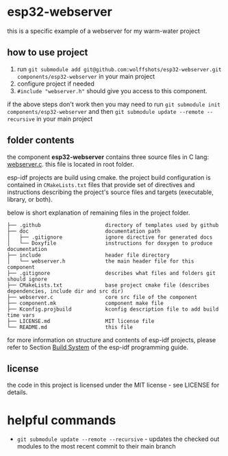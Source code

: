 # esp32-webserver

this is a specific example of a webserver for my warm-water project

## how to use project

1. run `git submodule add git@github.com:wolffshots/esp32-webserver.git components/esp32-webserver` in your main project
2. configure project if needed
3. `#include "webserver.h"` should give you access to this component.

if the above steps don't work then you may need to run `git submodule init components/esp32-webserver`
and then `git submodule update --remote --recursive` in your main project

## folder contents

the component **esp32-webserver** contains three source files in C lang: [webserver.c](webserver.c). this file is located in root folder.

esp-idf projects are build using cmake. the project build configuration is contained in `CMakeLists.txt` files that provide set of directives and instructions describing the project's source files and targets (executable, library, or both).

below is short explanation of remaining files in the project folder.

```
├── .github					    directory of templates used by github
├── doc                         documentation path
│   ├── .gitignore              ignore directive for generated docs
│   └── Doxyfile                instructions for doxygen to produce documentation
├── include                     header file directory
│   └── webserver.h             the main header file for this component
├── .gitignore                  describes what files and folders git should ignore
├── CMakeLists.txt              base project cmake file (describes dependencies, include dir and src dir)
├── webserver.c                 core src file of the component
├── component.mk                component make file
├── Kconfig.projbuild           kconfig description file to add build time vars
├── LICENSE.md                  MIT license file
└── README.md                   this file
```

for more information on structure and contents of esp-idf projects, please refer to Section [Build System](https://docs.espressif.com/projects/esp-idf/en/latest/esp32/api-guides/build-system.html) of the esp-idf programming guide.

<!--## documentation

automatically generated API documentation (doxygen) is available [here](https://wolffshots.github.io/esp32-ssd1306/index.html).-->

## license

the code in this project is licensed under the MIT license - see LICENSE for details.

# helpful commands

- `git submodule update --remote --recursive` - updates the checked out modules to the most recent commit to their main branch

